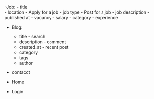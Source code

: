 -Job:
    - title                                  
    - location                            - Apply for a job
    - job type                            - Post for a job
    - job description 
    - published at
    - vacancy 
    - salary
    - category
    - experience

- Blog:
    - title                               - search
    - description                         - comment
    - created_at                          - recent post
    - category
    - tags
    - author

- contacct
- Home
- Login